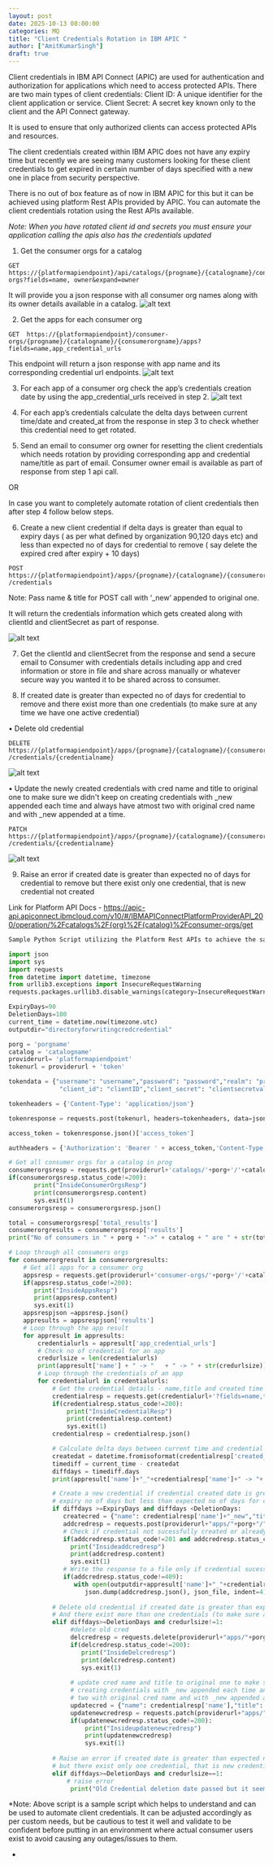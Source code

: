 ```yaml
---
layout: post
date: 2025-10-13 08:00:00
categories: MQ
title: "Client Credentials Rotation in IBM APIC "
author: ["AmitKumarSingh"]
draft: true
---
```



Client credentials in IBM API Connect (APIC) are used for authentication and authorization for applications which need to access protected APIs. There are two main types of client credentials:
Client ID: A unique identifier for the client application or service. 
Client Secret: A secret key known only to the client and the API Connect gateway. 

It is used to ensure that only authorized clients can access protected APIs and resources.

The client credentials created within IBM APIC does not have any expiry time but recently we are seeing many customers looking for these client credentials to get expired in certain number of days specified with a new one in place from security perspective. 

There is no out of box feature as of now in IBM APIC for this but it can be achieved using platform Rest APIs provided by APIC.  You can automate the client credentials rotation using the Rest APIs available.

*Note: When you have rotated client id and secrets you must ensure your application calling the apis also has the credentials updated*

<!--more-->


1)	Get the consumer orgs for a catalog

```
GET  https://{platformapiendpoint}/api/catalogs/{progname}/{catalogname}/consumer-orgs?fields=name, owner&expand=owner
```

It will provide you a json response with all consumer org names along with its owner details available in a catalog.
![alt text](/images/image.png)

 
2)	Get the apps for each consumer org

```
GET  https://{platformapiendpoint}/consumer-orgs/{progname}/{catalogname}/{consumerorgname}/apps?fields=name,app_credential_urls
```

This endpoint will return a json response with app name and its corresponding credential url endpoints. 
![alt text](/images/image-1.png)

3)	For each app of a consumer org check the app’s credentials creation date by using the app_credential_urls received in step 2.
![alt text](/images/image-2.png)

4)	For each app’s credentials calculate the delta days between current time/date and created_at from the response in step 3 to check whether this credential need to get rotated.

5)	Send an email to consumer org owner for resetting the client credentials which needs rotation by providing corresponding app and credential name/title as part of email.  Consumer owner email is available as part of response from step 1 api call.

OR

In case you want to completely automate rotation of client credentials then after step 4 follow below steps.
     
6)	Create a new client credential if delta days is greater than equal to expiry days ( as per what defined by organization 90,120 days etc)  and less than expected no of days for credential to remove ( say delete the expired cred after expiry + 10 days) 

```
POST https://{platformapiendpoint}/apps/{progname}/{catalogname}/{consumerorgname}/{appname}/ /credentials
```


Note:  Pass name & title for POST call with ‘_new’ appended to original one. 

It will return the credentials information which gets created along with clientId and clientSecret as part of response. 

![alt text](/images/image-3.png)
 

7.  Get the clientId and clientSecret from the response and send a secure email to Consumer with credentials details including app and cred information or store in file and share across manually or whatever secure way you wanted it to be shared across to consumer. 

8.  If created date is greater than expected no of days for credential to remove and there exist more than one credentials (to make sure at any time we have one active credential)

•	Delete old credential
```
DELETE https://{platformapiendpoint}/apps/{progname}/{catalogname}/{consumerorgname}/{appname}/ /credentials/{credentialname}
```

![alt text](/images/image-4.png)

•	Update the newly created credentials with cred name and title to original one to make sure we didn't keep on creating credentials with _new appended each time and always have atmost two with original cred name and with _new appended at a time.
```
PATCH  https://{platformapiendpoint}/apps/{progname}/{catalogname}/{consumerorgname}/{appname}/ /credentials/{credentialname}
```

![alt text](/images/image-5.png)

9.   Raise an error if created date is greater than expected no of days for credential to remove
      but there exist only one credential, that is new credential not created




Link for Platform API Docs - https://apic-api.apiconnect.ibmcloud.com/v10/#/IBMAPIConnectPlatformProviderAPI_200/operation/%2Fcatalogs%2F{org}%2F{catalog}%2Fconsumer-orgs/get


```python
Sample Python Script utilizing the Platform Rest APIs to achieve the same as described above-

import json
import sys
import requests
from datetime import datetime, timezone
from urllib3.exceptions import InsecureRequestWarning
requests.packages.urllib3.disable_warnings(category=InsecureRequestWarning)

ExpiryDays=90
DeletionDays=100
current_time = datetime.now(timezone.utc)
outputdir="directoryforwritingcredcredential" 

porg = 'porgname'
catalog = 'catalogname'
providerurl= 'platformapiendpoint'
tokenurl = providerurl + 'token'

tokendata = {"username": "username","password": "password","realm": "provider/default-idp-2",\
              "client_id": "clientID","client_secret": "clientsecretvalue","grant_type": "password"}

tokenheaders = {'Content-Type': 'application/json'}

tokenresponse = requests.post(tokenurl, headers=tokenheaders, data=json.dumps(tokendata), verify=False)

access_token = tokenresponse.json()['access_token']

authheaders = {'Authorization': 'Bearer ' + access_token,'Content-Type': 'application/json'}

# Get all consumer orgs for a catalog in prog
consumerorgsresp = requests.get(providerurl+'catalogs/'+porg+'/'+catalog+'/consumer-orgs?fields=name', headers=authheaders, verify=False, timeout=15)
if(consumerorgsresp.status_code!=200):
       print("InsideConsumerOrgsResp")
       print(consumerorgsresp.content)
       sys.exit(1)
consumerorgsresp = consumerorgsresp.json()

total = consumerorgsresp['total_results']
consumerorgresults = consumerorgsresp['results']
print("No of consumers in " + porg + "->" + catalog + " are " + str(total))

# Loop through all consumers orgs
for consumerorgresult in consumerorgresults:
    # Get all apps for a consumer org
    appsresp = requests.get(providerurl+'consumer-orgs/'+porg+'/'+catalog+'/'+consumerorgresult['name']+'/apps?fields=name,app_credential_urls', headers=authheaders, verify=False, timeout=15)
    if(appsresp.status_code!=200):
       print("InsideAppsResp")
       print(appsresp.content)
       sys.exit(1)
    appsrespjson =appsresp.json()
    appresults = appsrespjson['results']
    # Loop through the app result
    for appresult in appresults:
        credentialurls = appresult['app_credential_urls']
        # Check no of credential for an app
        credurlsize = len(credentialurls)
        print(appresult['name'] + " -> "   + " -> " + str(credurlsize))
        # Loop through the credentials of an app
        for credentialurl in credentialurls:
            # Get the credential details - name,title and created time
            credentialresp = requests.get(credentialurl+'?fields=name,title,created_at', headers=authheaders, verify=False, timeout=15)
            if(credentialresp.status_code!=200):
                print("InsideCredentialResp")
                print(credentialresp.content)
                sys.exit(1)
            credentialresp = credentialresp.json()

            # Calculate delta days between current time and credential created time
            createdat = datetime.fromisoformat(credentialresp['created_at'][:-1]).replace(tzinfo=timezone.utc)
            timediff = current_time - createdat
            diffdays = timediff.days
            print(appresult['name']+"_"+credentialresp['name']+" -> "+ str(createdat) + " -> "+ str(diffdays)+" days")

            # Create a new credential if credential created date is greater than equal to expected 
            # expiry no of days but less than expected no of days for credential to remove
            if diffdays >=ExpiryDays and diffdays <DeletionDays:
               createcred = {"name": credentialresp['name']+"_new","title": credentialresp['title']+"_new"}
               addcredresp = requests.post(providerurl+"apps/"+porg+"/"+catalog+"/"+consumerorgresult['name']+"/"+appresult['name']+"/credentials", headers=authheaders, data=json.dumps(createcred), verify=False, timeout=15)
               # Check if credential not sucessfully created or already new credential exist
               if(addcredresp.status_code!=201 and addcredresp.status_code!=409):
                 print("Insideaddcredresp")
                 print(addcredresp.content)
                 sys.exit(1)
               # Write the response to a file only if credential sucessfully created
               if(addcredresp.status_code!=409):
                  with open(outputdir+appresult['name']+"_"+credentialresp['name']+".json", "w") as json_file:
                     json.dump(addcredresp.json(), json_file, indent=4)
            
            # Delete old credential if created date is greater than expected no of days for credential to remove
            # And there exist more than one credentials (to make sure at any time we have one active credential)
            elif diffdays>=DeletionDays and credurlsize!=1: 
                 #delete old cred
                 delcredresp = requests.delete(providerurl+"apps/"+porg+"/"+catalog+"/"+consumerorgresult['name']+"/"+appresult['name']+"/credentials/"+credentialresp['name'], headers=authheaders, verify=False, timeout=15)
                 if(delcredresp.status_code!=200):
                    print("InsideDelcredresp")
                    print(delcredresp.content)
                    sys.exit(1)
                
                 # update cred name and title to original one to make sure we didn't keep on 
                 # creating credentials with _new appended each time and always have atmost
                 # two with original cred name and with _new appended at a time
                 updatecred = {"name": credentialresp['name'],"title": credentialresp['title']}
                 updatenewcredresp = requests.patch(providerurl+"apps/"+porg+"/"+catalog+"/"+consumerorgresult['name']+"/"+appresult['name']+"/credentials/"+credentialresp['name']+"_new", headers=authheaders, data=json.dumps(updatecred), verify=False, timeout=15)
                 if(updatenewcredresp.status_code!=200):
                     print("Insideupdatenewcredresp")
                     print(updatenewcredresp)
                     sys.exit(1)
            
            # Raise an error if created date is greater than expected no of days for credential to remove
            # but there exist only one credential, that is new credential not created
            elif diffdays>=DeletionDays and credurlsize==1: 
                # raise error
                 print("Old Credential deletion date passed but it seems new not provisioned and old still exist ")
```


*Note:  Above script is a sample script which helps to understand and can be used to automate client credentials. It can be adjusted accordingly as per custom needs, but be cautious to test it well and validate to be confident before putting in an environment where actual consumer users exist to avoid causing any outages/issues to them. 

*